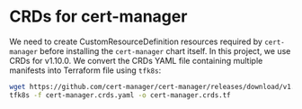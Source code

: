 # CRDs for cert-manager

We need to create CustomResourceDefinition resources required by  `cert-manager` before installing the `cert-manager` chart itself. In this project, we use CRDs for v1.10.0. We convert the CRDs YAML file containing multiple manifests into Terraform file using `tfk8s`:

```bash
wget https://github.com/cert-manager/cert-manager/releases/download/v1.10.0/cert-manager.crds.yaml
tfk8s -f cert-manager.crds.yaml -o cert-manager.crds.tf
```
